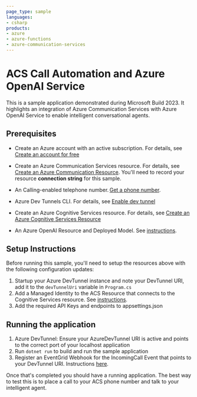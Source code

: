 ```yaml
---
page_type: sample
languages:
- csharp
products:
- azure
- azure-functions
- azure-communication-services
---
```


# ACS Call Automation and Azure OpenAI Service

This is a sample application demonstrated during Microsoft Build 2023. It highlights an integration of Azure Communication Services with Azure OpenAI Service to enable intelligent conversational agents.

## Prerequisites

- Create an Azure account with an active subscription. For details, see [Create an account for free](https://azure.microsoft.com/free/)
- Create an Azure Communication Services resource. For details, see [Create an Azure Communication Resource](https://docs.microsoft.com/azure/communication-services/quickstarts/create-communication-resource). You'll need to record your resource **connection string** for this sample.
- An Calling-enabled telephone number. [Get a phone number](https://learn.microsoft.com/en-us/azure/communication-services/quickstarts/telephony/get-phone-number?tabs=windows&pivots=platform-azp).

- Azure Dev Tunnels CLI. For details, see  [Enable dev tunnel](https://docs.tunnels.api.visualstudio.com/cli)
- Create an Azure Cognitive Services resource. For details, see [Create an Azure Cognitive Services Resource](https://learn.microsoft.com/en-us/azure/cognitive-services/cognitive-services-apis-create-account)
- An Azure OpenAI Resource and Deployed Model. See [instructions](https://learn.microsoft.com/en-us/azure/cognitive-services/openai/how-to/create-resource?pivots=web-portal).


## Setup Instructions

Before running this sample, you'll need to setup the resources above with the following configuration updates:

1. Startup your Azure DevTunnel instance and note your DevTunnel URI, add it to the `devTunnelUri` variable in `Program.cs`
3. Add a Managed Identity to the ACS Resource that connects to the Cognitive Services resource. See [instructions](https://learn.microsoft.com/en-us/azure/communication-services/concepts/call-automation/azure-communication-services-azure-cognitive-services-integration).
4. Add the required API Keys and endpoints to appsettings.json


## Running the application

1. Azure DevTunnel: Ensure your AzureDevTunnel URI is active and points to the correct port of your localhost application
2. Run `dotnet run` to build and run the sample application
3. Register an EventGrid Webhook for the IncomingCall Event that points to your DevTunnel URI. Instructions [here](https://learn.microsoft.com/en-us/azure/communication-services/concepts/call-automation/incoming-call-notification).


Once that's completed you should have a running application. The best way to test this is to place a call to your ACS phone number and talk to your intelligent agent.
